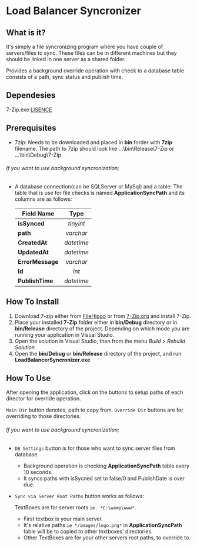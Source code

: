 Load Balancer Syncronizer
==============

What is it?
--------------
It's simply a file syncronizing program where you have couple of servers/files to sync.
These files can be in different machines but they should be linked in one server as a shared folder.

Provides a background override operation with check to a database table consists of a path, sync status and publish time.

Dependesies
--------------
7-Zip.exe [LISENCE](http://www.7-zip.org/license.txt)

Prerequisites
--------------
- 7zip: 
  Needs to be downloaded and placed in **bin** forder with **7zip** filename. The path to 7zip should look like ...\bin\Release\7-Zip or ...\bin\Debug\7-Zip

###### If you want to use background syncronization;
- A database connection(can be SQLServer or MySql) and a table: 
The table that is use for file checks is named **ApplicationSyncPath** and its columns are as follows:

  | Field Name        | Type        |
  | ------------      | :----:        |
  | **isSynced**      | *tinyint*|
  | **path**          | *varchar*|
  | **CreatedAt**     | *datetime*|
  | **UpdatedAt**     | *datetime*|
  | **ErrorMessage**  | *varchar*|
  | **Id**            | *int*|
  | **PublishTime**   | *datetime*|

How To Install
--------------
1. Download 7-zip either from [FileHippo](http://filehippo.com/search?q=7zip "7-Zip FileHippo") or from [7-Zip.org](http://www.7-zip.org/download.html "7-Zip.org") and install 7-Zip.
2. Place your installed **7-Zip** folder either in **bin/Debug** directory or in **bin/Release** directory of the project.    Depending on which mode you are running your application in Visual Studio.
3. Open the solution in Visual Studio, then from the menu *Build* > *Rebuild Solution*
4. Open the **bin/Debug** or **bin/Release** directory of the project, and run **LoadBalancerSyncronizer.exe**

How To Use
--------------
After opening the application, click on the buttons to setup paths of each director for override operation.

`Main Dir` button denotes, path to copy from.
`Override Dir` buttons are for overriding to those directories.

###### If you want to use background syncronization;
- `DB Settings` button is for those who want to sync server files from database.
  - Background operation is checking **ApplicationSyncPath** table every 10 seconds.
  - It syncs paths with isSycned set to false/0 and PublishDate is over due.
- `Sync via Server Root Paths` button works as follows:

  TextBoxes are for server roots `ie. *C:\wamp\www*`.
  - First textbox is your main server. 
  - It's relative paths `ie */images/logo.png*` in **ApplicationSyncPath** table 
    will be to copied to other textboxes' directories.
  - Other TextBoxes are for your other servers root paths, to override to.
